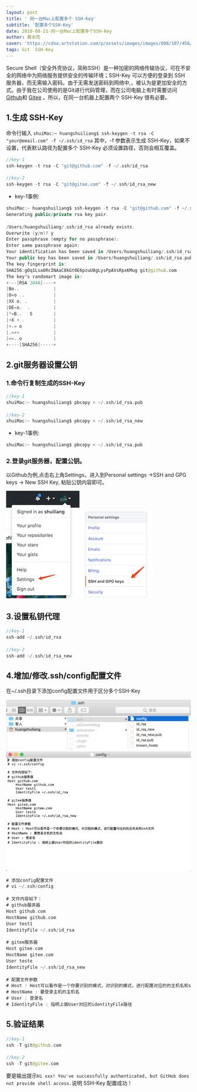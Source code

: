 ```yaml
---
layout: post
title: ' 同一台Mac上配置多个 SSH-Key'
subtitle: '配置多个SSH-Key'
date: 2018-08-21-同一台Mac上配置多个SSH-Key
author: 黄水亮
cover: 'https://cdna.artstation.com/p/assets/images/images/008/107/456/large/lee-souder-rg-001.jpg?1510539788'
tags: Git  SSH-Key
---
```


Secure Shell（安全外壳协议，简称SSH）是一种加密的网络传输协议，可在不安全的网络中为网络服务提供安全的传输环境；SSH-Key 可以方便的登录到 SSH 服务器，而无需输入密码。由于无需发送密码到网络中,，被认为是更加安全的方式。由于我在公司使用的是Git进行代码管理，而在公司电脑上有时需要访问 [Github](https://github.com/shuiliang)和 [Gitee](https://gitee.com/shuiliang) 。所以，在同一台机器上配置两个 SSH-Key 很有必要。




## 1.生成 SSH-Key

命令行输入 `shuiMac:~ huangshuiliang$ ssh-keygen -t rsa -C "your@email.com" -f ~/.ssh/id_rsa` 其中，-f 参数表示生成 SSH-Key，如果不设置，代表默认路径为配置多个 SSH-Key 必须设置路径，否则会相互覆盖。

```swift
//key-1
ssh-keygen -t rsa -C "git@github.com" -f ~/.ssh/id_rsa

//key-2
ssh-keygen -t rsa -C "git@gitee.com" -f ~/.ssh/id_rsa_new

```

- key-1事例:

```swift
shuiMac:~ huangshuiliang$ ssh-keygen -t rsa -C "git@github.com" -f ~/.ssh/id_rsa
Generating public/private rsa key pair.

/Users/huangshuiliang/.ssh/id_rsa already exists.
Overwrite (y/n)? y
Enter passphrase (empty for no passphrase): 
Enter same passphrase again: 
Your identification has been saved in /Users/huangshuiliang/.ssh/id_rsa.
Your public key has been saved in /Users/huangshuiliang/.ssh/id_rsa.pub.
The key fingerprint is:
SHA256:gOq1Lsa6RcINAaC8kGt0E6pzuU8gLysPpAVsRpxKMug git@github.com
The key's randomart image is:
+---[RSA 2048]----+
|Bo..             |
|O=o ..           |
|XX o. .          |
|OE=o.  .         |
|*=B..   S        |
|+X + .           |
|+.= o            |
|.=++             |
|==..o            |
+----[SHA256]-----+

```

## 2.git服务器设置公钥

### 1.命令行复制生成的SSH-Key

```swift
//key-1
shuiMac:~ huangshuiliang$ pbcopy < ~/.ssh/id_rsa.pub

//key-2
shuiMac:~ huangshuiliang$ pbcopy < ~/.ssh/id_rsa_new

```
- key-1事例:

```swift
shuiMac:~ huangshuiliang$ pbcopy < ~/.ssh/id_rsa.pub
```

### 2.登录git服务器，配置公钥。

以Github为例,点击右上角Settings，进入到Personal settings ->SSH and GPG keys -> New SSH Key, 粘贴公钥内容即可。

![](/assets/img/details/2018-08-21/1.png)![](/assets/img/details/2018-08-21/2.png)


## 3.设置私钥代理

```swift
//key-1
ssh-add ~/.ssh/id_rsa

//key-2
ssh-add ~/.ssh/id_rsa_new

```

## 4.增加/修改.ssh/config配置文件

在~/.ssh目录下添加config配置文件用于区分多个SSH-Key

![](/assets/img/details/2018-08-21/3.png)![](/assets/img/details/2018-08-21/4.png)

```swift
# 添加config配置文件
# vi ~/.ssh/config

# 文件内容如下：
# github服务器
Host github.com
HostName github.com
User test1
IdentityFile ~/.ssh/id_rsa

# gitee服务器
Host gitee.com
HostName gitee.com
User teste
IdentityFile ~/.ssh/id_rsa_new

# 配置文件参数
# Host : Host可以看作是一个你要识别的模式，对识别的模式，进行配置对应的的主机名和ssh文件
# HostName : 要登录主机的主机名
# User : 登录名
# IdentityFile : 指明上面User对应的identityFile路径
```

## 5.验证结果

```swift
//key-1
ssh -T git@github.com

//key-2
ssh -T git@gitee.com

```
要是输出提示`Hi xxx! You've successfully authenticated, but GitHub does not provide shell access.`说明 SSH-Key 配置成功！

